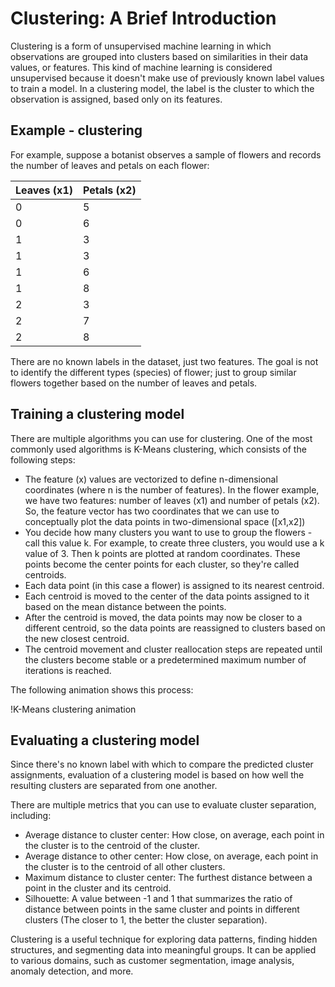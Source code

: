 # Clustering: A Brief Introduction

Clustering is a form of unsupervised machine learning in which observations are grouped into clusters based on similarities in their data values, or features. This kind of machine learning is considered unsupervised because it doesn't make use of previously known label values to train a model. In a clustering model, the label is the cluster to which the observation is assigned, based only on its features.

## Example - clustering

For example, suppose a botanist observes a sample of flowers and records the number of leaves and petals on each flower:

| Leaves (x1) | Petals (x2) |
| ----------- | ----------- |
| 0           | 5           |
| 0           | 6           |
| 1           | 3           |
| 1           | 3           |
| 1           | 6           |
| 1           | 8           |
| 2           | 3           |
| 2           | 7           |
| 2           | 8           |

There are no known labels in the dataset, just two features. The goal is not to identify the different types (species) of flower; just to group similar flowers together based on the number of leaves and petals.

## Training a clustering model

There are multiple algorithms you can use for clustering. One of the most commonly used algorithms is K-Means clustering, which consists of the following steps:

- The feature (x) values are vectorized to define n-dimensional coordinates (where n is the number of features). In the flower example, we have two features: number of leaves (x1) and number of petals (x2). So, the feature vector has two coordinates that we can use to conceptually plot the data points in two-dimensional space ([x1,x2])
- You decide how many clusters you want to use to group the flowers - call this value k. For example, to create three clusters, you would use a k value of 3. Then k points are plotted at random coordinates. These points become the center points for each cluster, so they're called centroids.
- Each data point (in this case a flower) is assigned to its nearest centroid.
- Each centroid is moved to the center of the data points assigned to it based on the mean distance between the points.
- After the centroid is moved, the data points may now be closer to a different centroid, so the data points are reassigned to clusters based on the new closest centroid.
- The centroid movement and cluster reallocation steps are repeated until the clusters become stable or a predetermined maximum number of iterations is reached.

The following animation shows this process:

!K-Means clustering animation

## Evaluating a clustering model

Since there's no known label with which to compare the predicted cluster assignments, evaluation of a clustering model is based on how well the resulting clusters are separated from one another.

There are multiple metrics that you can use to evaluate cluster separation, including:

- Average distance to cluster center: How close, on average, each point in the cluster is to the centroid of the cluster.
- Average distance to other center: How close, on average, each point in the cluster is to the centroid of all other clusters.
- Maximum distance to cluster center: The furthest distance between a point in the cluster and its centroid.
- Silhouette: A value between -1 and 1 that summarizes the ratio of distance between points in the same cluster and points in different clusters (The closer to 1, the better the cluster separation).

Clustering is a useful technique for exploring data patterns, finding hidden structures, and segmenting data into meaningful groups. It can be applied to various domains, such as customer segmentation, image analysis, anomaly detection, and more.
